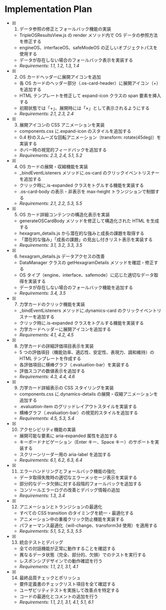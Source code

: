 # Implementation Plan

- [x] 1. データ参照の修正とフォールバック機能の実装

  - TripleOSResultsView.js の render メソッド内で OS データの参照方法を修正する
  - engineOS、interfaceOS、safeModeOS の正しいオブジェクトパスを使用する
  - データが存在しない場合のフォールバック表示を実装する
  - _Requirements: 1.1, 1.2, 1.3, 1.4_

- [x] 2. OS カードヘッダーに展開アイコンを追加

  - 各 OS カードのヘッダー部分（.os-card-header）に展開アイコン（+）を追加する
  - HTML テンプレートを修正して expand-icon クラスの span 要素を挿入する
  - 初期状態では「+」、展開時には「×」として表示されるようにする
  - _Requirements: 2.1, 2.3, 2.4_

- [x] 3. 展開アイコンの CSS アニメーションを実装

  - components.css に.expand-icon のスタイルを追加する
  - 0.4 秒のスムーズな回転アニメーション（transform: rotate(45deg)）を実装する
  - ホバー時の視覚的フィードバックを追加する
  - _Requirements: 2.3, 2.4, 5.1, 5.2_

- [x] 4. OS カードの展開・収縮機能を実装

  - \_bindEventListeners メソッドに.os-card のクリックイベントリスナーを追加する
  - クリック時に.is-expanded クラスをトグルする機能を実装する
  - .os-card-body の表示・非表示を max-height トランジションで制御する
  - _Requirements: 2.1, 2.2, 5.3, 5.5_

- [x] 5. OS カード詳細コンテンツの構造化表示を実装

  - generateOSCardBody メソッドを修正して構造化された HTML を生成する
  - hexagram_details.js から潜在的な強みと成長の課題を取得する
  - 「潜在的な強み」「成長の課題」の見出し付きリスト表示を実装する
  - _Requirements: 3.1, 3.2, 3.3, 3.5_

- [x] 6. hexagram_details.js データアクセスの改善

  - DataManager クラスの getHexagramDetails メソッドを確認・修正する
  - OS タイプ（engine、interface、safemode）に応じた適切なデータ取得を実装する
  - データが存在しない場合のフォールバック機能を追加する
  - _Requirements: 3.4, 3.5_

- [x] 7. 力学カードのクリック機能を実装

  - \_bindEventListeners メソッドに.dynamics-card のクリックイベントリスナーを追加する
  - クリック時に.is-expanded クラスをトグルする機能を実装する
  - 力学カードヘッダーに展開アイコンを追加する
  - _Requirements: 4.1, 4.2, 4.5_

- [x] 8. 力学カードの詳細評価項目表示を実装

  - 5 つの評価項目（機能効率、適応性、安定性、表現力、調和維持）の HTML テンプレートを作成する
  - 各評価項目に横棒グラフ（.evaluation-bar）を実装する
  - 評価スコアの数値表示を追加する
  - _Requirements: 4.3, 4.4, 4.6_

- [x] 9. 力学カード詳細表示の CSS スタイリングを実装

  - components.css に.dynamics-details の展開・収縮アニメーションを追加する
  - .evaluation-item のグリッドレイアウトスタイルを実装する
  - 横棒グラフ（.evaluation-bar）の視覚的スタイルを追加する
  - _Requirements: 4.5, 5.3, 5.4_

- [x] 10. アクセシビリティ機能の実装

  - 展開可能な要素に aria-expanded 属性を追加する
  - キーボードナビゲーション（Enter キー、Space キー）のサポートを実装する
  - スクリーンリーダー用の aria-label を追加する
  - _Requirements: 6.1, 6.2, 6.3, 6.4_

- [x] 11. エラーハンドリングとフォールバック機能の強化

  - データ取得失敗時の適切なエラーメッセージ表示を実装する
  - 部分的なデータ欠損に対する段階的フォールバックを追加する
  - コンソールエラーログの改善とデバッグ情報の追加
  - _Requirements: 1.3, 3.4_

- [x] 12. アニメーションとトランジションの最適化

  - すべての CSS transition のタイミングを統一・最適化する
  - アニメーション中の重複クリック防止機能を実装する
  - パフォーマンス最適化（will-change、transform3d 使用）を適用する
  - _Requirements: 5.1, 5.2, 5.3, 5.5_

- [x] 13. 統合テストとデバッグ

  - 全ての対話機能が正常に動作することを確認する
  - 異なるデータ状態（完全、部分的、欠損）でのテストを実行する
  - レスポンシブデザインでの動作確認を行う
  - _Requirements: 1.1, 2.1, 3.1, 4.1_

- [x] 14. 最終品質チェックとポリッシュ
  - 要件定義書のチェックリスト項目を全て確認する
  - ユーザビリティテストを実施して改善点を特定する
  - コードの最適化とコメントの追加を行う
  - _Requirements: 1.1, 2.1, 3.1, 4.1, 5.1, 6.1_
